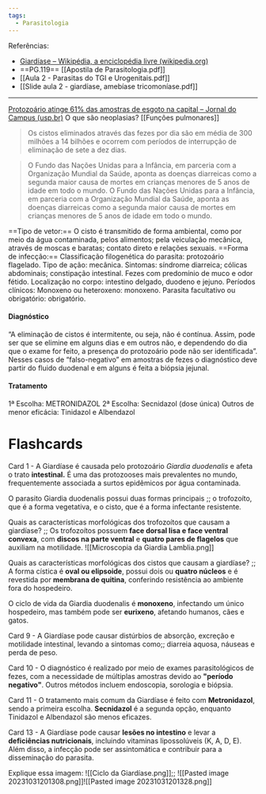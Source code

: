 ```yaml
---
tags:
  - Parasitologia
---
```

Referências: 
* [Giardíase – Wikipédia, a enciclopédia livre (wikipedia.org)](https://pt.wikipedia.org/wiki/Giard%C3%ADase)
* ==PG.119==  [[Apostila de Parasitologia.pdf]]
* [[Aula 2 - Parasitas do TGI e Urogenitais.pdf]]
* [[Slide aula 2 - giardíase, amebíase tricomoníase.pdf]]
---
[Protozoário atinge 61% das amostras de esgoto na capital – Jornal do Campus (usp.br)](http://www.jornaldocampus.usp.br/index.php/2014/11/protozoario-atinge-61-das-amostras-de-esgoto-na-capital/)
O que são neoplasias? [[Funções pulmonares]]


> Os cistos eliminados através das fezes por dia são em média de 300 milhões a 14 bilhões e ocorrem com períodos de interrupção de eliminação de sete a dez dias.

> O Fundo das Nações Unidas para a Infância, em parceria com a Organização Mundial da Saúde, aponta as doenças diarreicas como a segunda maior causa de mortes em crianças menores de 5 anos de idade em todo o mundo. 
> O Fundo das Nações Unidas para a Infância, em parceria com a Organização Mundial da Saúde, aponta as doenças diarreicas como a segunda maior causa de mortes em crianças menores de 5 anos de idade em todo o mundo. 


==Tipo de vetor:== O cisto é transmitido de forma ambiental, como por meio da água contaminada, pelos alimentos; pela veiculação mecânica, através de moscas e baratas; contato direto e relações sexuais. 
==Forma de infecção:==
Classificação filogenética do parasita: protozoário flagelado.
Tipo de ação: mecânica.
Sintomas: síndrome diarreica; cólicas abdominais; constipação intestinal. Fezes com predomínio de muco e odor fétido.
Localização no corpo: intestino delgado, duodeno e jejuno. 
Períodos clínicos: 
Monoxeno ou heteroxeno: monoxeno.
Parasita facultativo ou obrigatório: obrigatório. 
#### Diagnóstico 
“A eliminação de cistos é intermitente, ou seja, não é contínua. Assim, pode ser que se elimine em alguns dias e em outros não, e dependendo do dia que o exame for feito, a presença do protozoário pode não ser identificada”.
Nesses casos de “falso-negativo” em amostras de fezes o diagnóstico deve partir do fluido duodenal e em alguns é feita a biópsia jejunal.

#### Tratamento
1ª Escolha: METRONIDAZOL
2ª Escolha: Secnidazol (dose única) Outros de menor eficácia: Tinidazol e Albendazol

# Flashcards
Card 1 - A Giardíase é causada pelo protozoário *Giardia duodenalis* e afeta o trato **intestinal.** É uma das protozooses mais prevalentes no mundo, frequentemente associada a surtos epidêmicos por água contaminada.
<!--SR:!2023-11-25,13,250-->

O parasito Giardia duodenalis possui duas formas principais ;; o trofozoíto, que é a forma vegetativa, e o cisto, que é a forma infectante resistente.
<!--SR:!2023-11-13,1,210-->

Quais as características morfológicas dos trofozoítos que causam a giardíase? ;; Os trofozoítos possuem __face dorsal lisa e face ventral convexa__, com __discos na parte ventral__ e __quatro pares de flagelos__ que auxiliam na motilidade. ![[Microscopia da Giardia Lamblia.png]]
<!--SR:!2023-11-13,1,210-->

Quais as características morfológicas dos cistos que causam a giardíase? ;; A forma cística é __oval ou elipsoide__, possui dois ou __quatro núcleos__ e é revestida por __membrana de quitina__, conferindo resistência ao ambiente fora do hospedeiro.
<!--SR:!2023-11-14,2,250-->

O ciclo de vida da Giardia duodenalis é **monoxeno**, infectando um único hospedeiro, mas também pode ser **eurixeno**, afetando humanos, cães e gatos.
<!--SR:!2023-11-29,17,290!2023-11-27,15,290-->


Card 9 - A Giardíase pode causar distúrbios de absorção, excreção e motilidade intestinal, levando a sintomas como;; diarreia aquosa, náuseas e perda de peso.
<!--SR:!2023-11-13,1,210-->

Card 10 - O diagnóstico é realizado por meio de exames parasitológicos de fezes, com a necessidade de múltiplas amostras devido ao **"período negativo"**. Outros métodos incluem endoscopia, sorologia e biópsia.
<!--SR:!2023-11-24,12,250-->

Card 11 - O tratamento mais comum da Giardíase é feito com **Metronidazol**, sendo a primeira escolha. **Secnidazol** é a segunda opção, enquanto Tinidazol e Albendazol são menos eficazes.
<!--SR:!2023-12-01,19,290!2023-11-28,16,290-->

Card 13 - A Giardíase pode causar **lesões no intestino** e levar a **deficiências nutricionais**, incluindo vitaminas lipossolúveis (K, A, D, E). Além disso, a infecção pode ser assintomática e contribuir para a disseminação do parasita.
<!--SR:!2023-11-26,14,290!2023-11-13,1,210-->

Explique essa imagem: ![[Ciclo da Giardíase.png]];; ![[Pasted image 20231031201308.png]]![[Pasted image 20231031201328.png]]
<!--SR:!2023-11-19,7,230-->

[^1]: 
[^2]: 